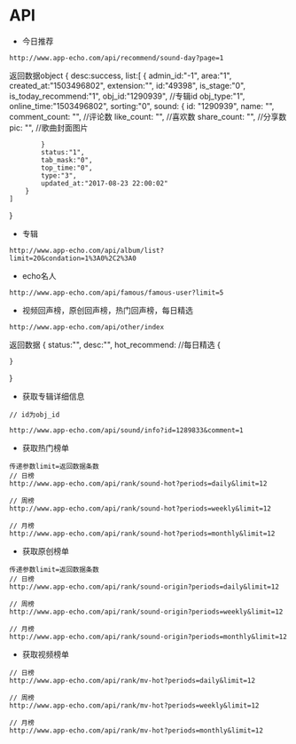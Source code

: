 # API

- 今日推荐

```
http://www.app-echo.com/api/recommend/sound-day?page=1
```

返回数据object
{
    desc:success,
    list:[
        {
            admin_id:"-1",
            area:"1",
            created_at:"1503496802",
            extension:"",
            id:"49398",
            is_stage:"0",
            is_today_recommend:"1",
            obj_id:"1290939",   //专辑id
            obj_type:"1",
            online_time:"1503496802",
            sorting:"0",
            sound:
            {
                id: "1290939",
                name: "", 
                comment_count: "",   //评论数
                like_count: "",     //喜欢数
                share_count: "",   //分享数
                pic: "",    //歌曲封面图片 
                
            }
            status:"1",
            tab_mask:"0",
            top_time:"0",
            type:"3",
            updated_at:"2017-08-23 22:00:02"
        }
    ]
}



- 专辑
```
http://www.app-echo.com/api/album/list?limit=20&condation=1%3A0%2C2%3A0
```

- echo名人

```
http://www.app-echo.com/api/famous/famous-user?limit=5
```

- 视频回声榜，原创回声榜，热门回声榜，每日精选
```
http://www.app-echo.com/api/other/index
```

返回数据
{
    status:"",
    desc:"",
    hot_recommend:  //每日精选
    {
        
    }

}

- 获取专辑详细信息

```
// id为obj_id

http://www.app-echo.com/api/sound/info?id=1289833&comment=1
```

- 获取热门榜单

```
传递参数limit=返回数据条数
// 日榜
http://www.app-echo.com/api/rank/sound-hot?periods=daily&limit=12

// 周榜
http://www.app-echo.com/api/rank/sound-hot?periods=weekly&limit=12

// 月榜
http://www.app-echo.com/api/rank/sound-hot?periods=monthly&limit=12

```

- 获取原创榜单

```
传递参数limit=返回数据条数
// 日榜
http://www.app-echo.com/api/rank/sound-origin?periods=daily&limit=12

// 周榜
http://www.app-echo.com/api/rank/sound-origin?periods=weekly&limit=12

// 月榜
http://www.app-echo.com/api/rank/sound-origin?periods=monthly&limit=12

```

- 获取视频榜单

```
// 日榜
http://www.app-echo.com/api/rank/mv-hot?periods=daily&limit=12

// 周榜
http://www.app-echo.com/api/rank/mv-hot?periods=weekly&limit=12

// 月榜
http://www.app-echo.com/api/rank/mv-hot?periods=monthly&limit=12
```


